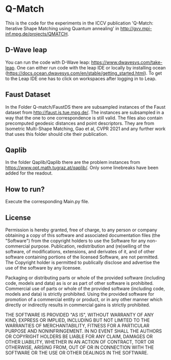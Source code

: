 # Q-Match
This is the code for the experiments in the ICCV publication 'Q-Match: Iterative Shape Matching using Quantum annealing' in http://gvv.mpi-inf.mpg.de/projects/QMATCH. 
## D-Wave leap
You can run the code with D-Wave leap: https://www.dwavesys.com/take-leap.
  One can either run code with the leap IDE or locally by installing ocean (https://docs.ocean.dwavesys.com/en/stable/getting_started.html). 
  To get to the Leap IDE one has to click on workspaces after logging in to Leap.
## Faust Dataset
  In the Folder Q-match/FaustDS there are subsampled instances of the Faust dataset from http://faust.is.tue.mpg.de/. 
  The instances are subsampled in a way that the one to one correspondence is still valid. The files also contain precomputed geodesic distances and point descriptors. They are from Isometric Multi-Shape Matching, Gao et al, CVPR 2021 and any further work that uses this folder should cite their publication.
  
 ## Qaplib
  In the folder Qaplib/Qaplib there are the problem instances from https://www.opt.math.tugraz.at/qaplib/. Only some linebreaks have been added for the readout.

## How to run?
Execute the corresponding Main.py file.


## License
Permission is hereby granted, free of charge, to any person or company obtaining a copy of this software and associated documentation files (the "Software") from the copyright holders to use the Software for any non-commercial purpose. Publication, redistribution and (re)selling of the software, of modifications, extensions, and derivates of it, and of other software containing portions of the licensed Software, are not permitted. The Copyright holder is permitted to publically disclose and advertise the use of the software by any licensee.

Packaging or distributing parts or whole of the provided software (including code, models and data) as is or as part of other software is prohibited. Commercial use of parts or whole of the provided software (including code, models and data) is strictly prohibited. Using the provided software for promotion of a commercial entity or product, or in any other manner which directly or indirectly results in commercial gains is strictly prohibited.

THE SOFTWARE IS PROVIDED "AS IS", WITHOUT WARRANTY OF ANY KIND, EXPRESS OR IMPLIED, INCLUDING BUT NOT LIMITED TO THE WARRANTIES OF MERCHANTABILITY, FITNESS FOR A PARTICULAR PURPOSE AND NONINFRINGEMENT. IN NO EVENT SHALL THE AUTHORS OR COPYRIGHT HOLDERS BE LIABLE FOR ANY CLAIM, DAMAGES OR OTHER LIABILITY, WHETHER IN AN ACTION OF CONTRACT, TORT OR OTHERWISE, ARISING FROM, OUT OF OR IN CONNECTION WITH THE SOFTWARE OR THE USE OR OTHER DEALINGS IN THE SOFTWARE.
